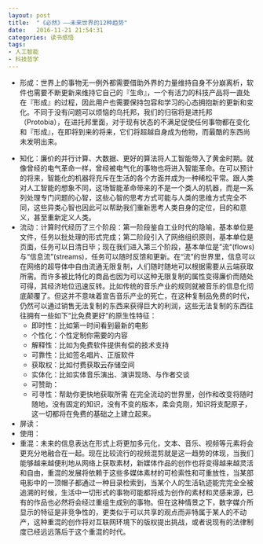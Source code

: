 ```yaml
---
layout: post
title:  "《必然》——未来世界的12种趋势"
date:   2016-11-21 21:54:31
categories: 读书感悟
tags:
- 人工智能
- 科技哲学
---
```

- 形成：世界上的事物无一例外都需要借助外界的力量维持自身不分崩离析，软件也需要不断更新来维持它自己的『生命』，一个有活力的科技产品将一直处在『形成』的过程，因此用户也需要保持包容和学习的心态拥抱新的更新和变化。不同于没有问题可以烦恼的乌托邦，我们的归宿将是进托邦（Protobia），在进托邦里面，对于现有状态的不满足促使任何事物都在变化和『形成』，在即将到来的将来，它们将超越自身成为他物，而最酷的东西尚未发明出来。
<!--more-->
- 知化：廉价的并行计算、大数据、更好的算法将人工智能带入了黄金时期。就像曾经的电气革命一样，曾经被电气化的事物也将进入智能革命。在可以预计的将来，智能化的机器将充斥在生活的各个方面并成为一种稀松平常。跟人类对人工智能的想象不同，这场智能革命带来的不是一个类人的机器，而是一系列处理专门问题的心智，这些心智的思考方式可能与人类的思维方式完全不同，这些异类心智也因此可以帮助我们重新思考人类自身的定位，目的和意义，甚至重新定义人类。
- 流动：计算时代经历了三个阶段：第一阶段鉴自工业时代的隐喻，基本单位是文件，任务以批处理的形式完成；第二阶段引入了网络组织原则，基本单位是页面，任务可以日清日毕；现在我们进入第三个阶段，基本单位是”流“(flows)与“信息流”(streams)，任务可以随时反馈和更新。在“流”的世界里，信息可以在网络的超导体中自由流通无限复制，人们随时随地可以根据需要从云端获取所需。而许多被比特化的商品也因为可以这种无限复制的属性变得廉价而随处可得，其经济地位迅速反转。比如传统的音乐产业的规则就被音乐的信息化彻底颠覆了。但这并不意味着宣告音乐产业的死亡，在这种复制品免费的时代，仍然可以通过销售无法复制的东西来获得巨大的利润，这些无法复制的东西往往拥有一些如下“比免费更好”的原生性特征：
  - 即时性：比如第一时间看到最新的电影
  - 个性化：个性定制你需要的内容
  - 解释性：比如为免费软件提供有偿的技术支持
  - 可靠性：比如签名唱片、正版软件
  - 获取权：比如付费获取云存储空间
  - 实体化：比如实体音乐演出、演讲现场、与作者交谈
  - 可赞助：
  - 可寻性：帮助你更快地获取所需
  在完全流动的世界里，创作和改变将随时随地，没有固定的知识，没有不变的版本，柔会克刚，知识将支配原子，这一切都将在免费的基础之上建立起来。
- 屏读：
- 使用：
- 重混：未来的信息表达在形式上将更加多元化，文本、音乐、视频等元素将会更充分地融合在一起。现在比较流行的视频混剪就是这一趋势的体现，当我们能够越来越便利地从网络上获取素材，新媒体作品的创作也将变得越来越灵活和自由，重混的发展将依赖于这些多媒体素材的可检索性和可重放性，当某部电影中的一顶帽子都通过一种目录检索到，当某个人的生活轨迹能完完全全被追溯的时候，生活中一切形式的事物可能都将成为创作的素材和灵感来源，已有的作品也必然将会经过重组生成别的事物。但在这种情景之下，数字媒介所显示的特征是非竞争性的，更类似于可以共享的观点而非特属于某人的不动产，这种重混的创作将对互联网环境下的版权提出挑战，或者说现有的法律制度已经远远落后于这个重混的时代。
